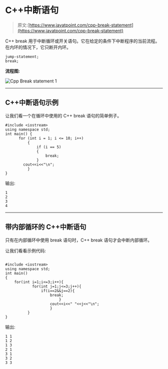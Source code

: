 # C++中断语句

> 原文:[https://www.javatpoint.com/cpp-break-statement](https://www.javatpoint.com/cpp-break-statement)

C++ break 用于中断循环或开关语句。它在给定的条件下中断程序的当前流程。在内环的情况下，它只断开内环。

```
jump-statement;    
break;

```

**流程图:**

![Cpp Break statement 1](../Images/8fe97f4837774ef68a290ba7ec3010a1.png)

* * *

## C++中断语句示例

让我们看一个在循环中使用的 C++ break 语句的简单例子。

```
#include <iostream>
using namespace std;
int main() {
      for (int i = 1; i <= 10; i++)  
          {  
              if (i == 5)  
              {  
                  break;  
              }  
        cout<<i<<"\n";  
          }  
}

```

输出:

```
1
2
3
4

```

* * *

## 带内部循环的 C++中断语句

只有在内部循环中使用 break 语句时，C++ break 语句才会中断内部循环。

让我们看看示例代码:

```

#include <iostream>
using namespace std;
int main()
{
    for(int i=1;i<=3;i++){      
            for(int j=1;j<=3;j++){      
                if(i==2&&j==2){      
                    break;      
                        }      
                    cout<<i<<" "<<j<<"\n";           
                    }      
          }  
}

```

输出:

```
1 1
1 2
1 3
2 1
3 1
3 2
3 3

```